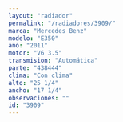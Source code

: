 ```yaml
---
layout: "radiador"
permalink: "/radiadores/3909/"
marca: "Mercedes Benz"
modelo: "E350"
ano: "2011"
motor: "V6 3.5"
transmision: "Automática"
parte: "438444"
clima: "Con clima"
alto: "25 1/4"
ancho: "17 1/4"
observaciones: ""
id: "3909"
---
```


